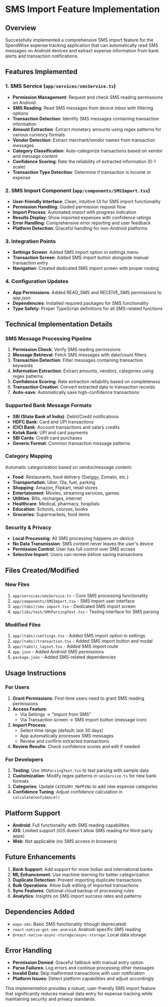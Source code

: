 # SMS Import Feature Implementation

## Overview
Successfully implemented a comprehensive SMS import feature for the SpendWise expense tracking application that can automatically read SMS messages on Android devices and extract expense information from bank alerts and transaction notifications.

## Features Implemented

### 1. SMS Service (`app/services/smsService.ts`)
- **Permission Management**: Request and check SMS reading permissions on Android
- **SMS Reading**: Read SMS messages from device inbox with filtering options
- **Transaction Detection**: Identify SMS messages containing transaction information
- **Amount Extraction**: Extract monetary amounts using regex patterns for various currency formats
- **Vendor Detection**: Extract merchant/vendor names from transaction messages
- **Category Classification**: Auto-categorize transactions based on vendor and message content
- **Confidence Scoring**: Rate the reliability of extracted information (0-1 scale)
- **Transaction Type Detection**: Determine if transaction is income or expense

### 2. SMS Import Component (`app/components/SMSImport.tsx`)
- **User-friendly Interface**: Clean, intuitive UI for SMS import functionality
- **Permission Handling**: Guided permission request flow
- **Import Process**: Automated import with progress indication
- **Results Display**: Show imported expenses with confidence ratings
- **Error Handling**: Comprehensive error reporting and user feedback
- **Platform Detection**: Graceful handling for non-Android platforms

### 3. Integration Points
- **Settings Screen**: Added SMS import option in settings menu
- **Transaction Screen**: Added SMS import button alongside manual transaction entry
- **Navigation**: Created dedicated SMS import screen with proper routing

### 4. Configuration Updates
- **App Permissions**: Added READ_SMS and RECEIVE_SMS permissions to app.json
- **Dependencies**: Installed required packages for SMS functionality
- **Type Safety**: Proper TypeScript definitions for all SMS-related functions

## Technical Implementation Details

### SMS Message Processing Pipeline
1. **Permission Check**: Verify SMS reading permissions
2. **Message Retrieval**: Fetch SMS messages with date/count filters
3. **Transaction Detection**: Filter messages containing transaction keywords
4. **Information Extraction**: Extract amounts, vendors, categories using regex patterns
5. **Confidence Scoring**: Rate extraction reliability based on completeness
6. **Transaction Creation**: Convert extracted data to transaction records
7. **Auto-save**: Automatically save high-confidence transactions

### Supported Bank Message Formats
- **SBI (State Bank of India)**: Debit/Credit notifications
- **HDFC Bank**: Card and UPI transactions
- **ICICI Bank**: Account transactions and salary credits
- **Kotak Bank**: UPI and card payments
- **SBI Cards**: Credit card purchases
- **Generic Format**: Common transaction message patterns

### Category Mapping
Automatic categorization based on vendor/message content:
- **Food**: Restaurants, food delivery (Swiggy, Zomato, etc.)
- **Transportation**: Uber, Ola, fuel, parking
- **Shopping**: Amazon, Flipkart, retail stores
- **Entertainment**: Movies, streaming services, games
- **Utilities**: Bills, recharges, internet
- **Healthcare**: Medical, pharmacy, hospitals
- **Education**: Schools, courses, books
- **Groceries**: Supermarkets, food items

### Security & Privacy
- **Local Processing**: All SMS processing happens on-device
- **No Data Transmission**: SMS content never leaves the user's device
- **Permission Control**: User has full control over SMS access
- **Selective Import**: Users can review before saving transactions

## Files Created/Modified

### New Files
1. `app/services/smsService.ts` - Core SMS processing functionality
2. `app/components/SMSImport.tsx` - SMS import user interface
3. `app/(tabs)/sms-import.tsx` - Dedicated SMS import screen
4. `app/libs/test/SMSParsingTest.tsx` - Testing interface for SMS parsing

### Modified Files
1. `app/(tabs)/settings.tsx` - Added SMS import option in settings
2. `app/(tabs)/transaction.tsx` - Added SMS import button and modal
3. `app/(tabs)/_layout.tsx` - Added SMS import route
4. `app.json` - Added Android SMS permissions
5. `package.json` - Added SMS-related dependencies

## Usage Instructions

### For Users
1. **Grant Permissions**: First-time users need to grant SMS reading permissions
2. **Access Feature**: 
   - Via Settings → "Import from SMS"
   - Via Transaction screen → SMS import button (message icon)
3. **Import Process**: 
   - Select time range (default: last 30 days)
   - App automatically processes SMS messages
   - Review and confirm extracted transactions
4. **Review Results**: Check confidence scores and edit if needed

### For Developers
1. **Testing**: Use `SMSParsingTest.tsx` to test parsing with sample data
2. **Customization**: Modify regex patterns in `smsService.ts` for new bank formats
3. **Categories**: Update `CATEGORY_MAPPING` to add new expense categories
4. **Confidence Tuning**: Adjust confidence calculation in `calculateConfidence()`

## Platform Support
- **Android**: Full functionality with SMS reading capabilities
- **iOS**: Limited support (iOS doesn't allow SMS reading for third-party apps)
- **Web**: Not applicable (no SMS access in browsers)

## Future Enhancements
1. **Bank Support**: Add support for more Indian and international banks
2. **ML Enhancement**: Use machine learning for better categorization
3. **Duplicate Detection**: Prevent importing duplicate transactions
4. **Bulk Operations**: Allow bulk editing of imported transactions
5. **Sync Features**: Optional cloud backup of processing rules
6. **Analytics**: Insights on SMS import success rates and patterns

## Dependencies Added
- `expo-sms`: Basic SMS functionality (though deprecated)
- `react-native-get-sms-android`: Android-specific SMS reading
- `@react-native-async-storage/async-storage`: Local data storage

## Error Handling
- **Permission Denied**: Graceful fallback with manual entry option
- **Parse Failures**: Log errors and continue processing other messages
- **Invalid Data**: Skip malformed transactions with user notification
- **Platform Issues**: Detect platform capabilities and adjust accordingly

This implementation provides a robust, user-friendly SMS import feature that significantly reduces manual data entry for expense tracking while maintaining security and privacy standards.